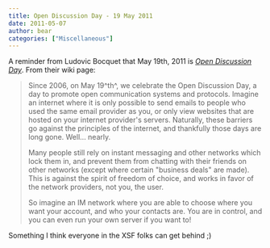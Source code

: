 ```yaml
---
title: Open Discussion Day - 19 May 2011
date: 2011-05-07
author: bear
categories: ["Miscellaneous"]
---
```


A reminder from Ludovic Bocquet that May 19th, 2011 is [*Open Discussion Day*](http://opendiscussionday.org/). From their wiki page:

> Since 2006, on May 19^th^, we celebrate the Open Discussion Day, a day 
> to promote open communication systems and protocols. Imagine an 
> internet where it is only possible to send emails to people who used 
> the same email provider as you, or only view websites that are hosted 
> on your internet provider's servers. Naturally, these barriers go 
> against the principles of the internet, and thankfully those days are 
> long gone. Well… nearly. 
> 
> Many people still rely on instant messaging and other networks which
> lock them in, and prevent them from chatting with their friends on 
> other networks (except where certain "business deals" are made). This 
> is against the spirit of freedom of choice, and works in favor of the 
> network providers, not you, the user. 
> 
> So imagine an IM network where you are able to choose where you want 
> your account, and who your contacts are. You are in control, and you 
> can even run your own server if you want to!

Something I think everyone in the XSF folks can get behind ;)
